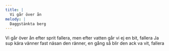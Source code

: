 ```yaml
---
title: |
  Vi går över ån
melody: |
  Daggstänkta berg
---
```

Vi går över ån efter sprit fallera,
men efter vatten går vi ej en bit, fallera
Ja sup kära vänner 
fast näsan den ränner,
en gång så blir den ack va vit, fallera